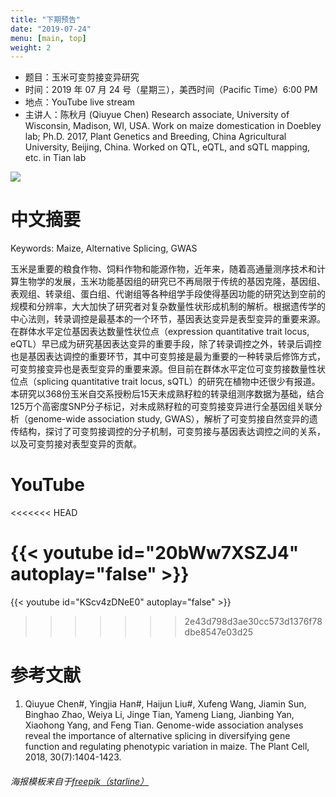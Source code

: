 ```yaml
---
title: "下期预告"
date: "2019-07-24"
menu: [main, top]
weight: 2
---
```



- 题目：玉米可变剪接变异研究
- 时间：2019 年 07 月 24 号（星期三），美西时间（Pacific Time）6:00 PM
- 地点：YouTube live stream
- 主讲人：陈秋月 (Qiuyue Chen) Research associate, University of Wisconsin, Madison, WI, USA. Work on maize domestication in Doebley lab; Ph.D. 2017, Plant Genetics and Breeding, China Agricultural University, Beijing, China. Worked on QTL, eQTL, and sQTL mapping, etc. in Tian lab 

![](https://i.imgur.com/mfKuroB.png)

# 中文摘要

Keywords: Maize, Alternative Splicing, GWAS

玉米是重要的粮食作物、饲料作物和能源作物，近年来，随着高通量测序技术和计算生物学的发展，玉米功能基因组的研究已不再局限于传统的基因克隆，基因组、表观组、转录组、蛋白组、代谢组等各种组学手段使得基因功能的研究达到空前的规模和分辨率，大大加快了研究者对复杂数量性状形成机制的解析。根据遗传学的中心法则，转录调控是最基本的一个环节，基因表达变异是表型变异的重要来源。在群体水平定位基因表达数量性状位点（expression quantitative trait locus, eQTL）早已成为研究基因表达变异的重要手段，除了转录调控之外，转录后调控也是基因表达调控的重要环节，其中可变剪接是最为重要的一种转录后修饰方式，可变剪接变异也是表型变异的重要来源。但目前在群体水平定位可变剪接数量性状位点（splicing quantitative trait locus, sQTL）的研究在植物中还很少有报道。本研究以368份玉米自交系授粉后15天未成熟籽粒的转录组测序数据为基础，结合125万个高密度SNP分子标记，对未成熟籽粒的可变剪接变异进行全基因组关联分析（genome-wide association study, GWAS），解析了可变剪接自然变异的遗传结构，探讨了可变剪接调控的分子机制，可变剪接与基因表达调控之间的关系，以及可变剪接对表型变异的贡献。

# YouTube

<<<<<<< HEAD

{{< youtube id="20bWw7XSZJ4" autoplay="false" >}}
=======
{{< youtube id="KScv4zDNeE0" autoplay="false" >}}
>>>>>>> 2e43d798d3ae30cc573d1376f78dbe8547e03d25




# 参考文献
1. Qiuyue Chen#, Yingjia Han#, Haijun Liu#, Xufeng Wang, Jiamin Sun, Binghao Zhao, Weiya Li, Jinge Tian, Yameng Liang, Jianbing Yan, Xiaohong Yang, and Feng Tian. Genome-wide association analyses reveal the importance of alternative splicing in diversifying gene function and regulating phenotypic variation in maize. The Plant Cell, 2018, 30(7):1404-1423.

###### 海报模板来自于[freepik（starline）](https://www.freepik.com/free-vector/business-brochure-with-colorful-hexagonal-shapes_885237.htm)





